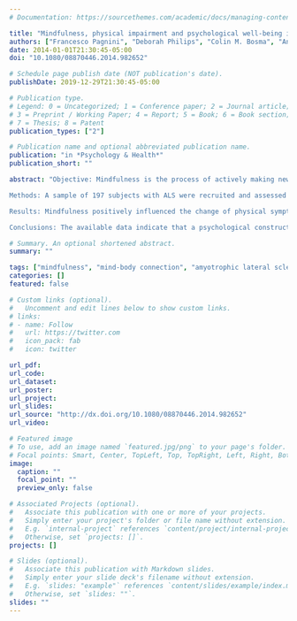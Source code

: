```yaml
---
# Documentation: https://sourcethemes.com/academic/docs/managing-content/

title: "Mindfulness, physical impairment and psychological well-being in people with amyotrophic lateral sclerosis"
authors: ["Francesco Pagnini", "Deborah Philips", "Colin M. Bosma", "Andrew Reece", "Ellen Langer"]
date: 2014-01-01T21:30:45-05:00
doi: "10.1080/08870446.2014.982652"

# Schedule page publish date (NOT publication's date).
publishDate: 2019-12-29T21:30:45-05:00

# Publication type.
# Legend: 0 = Uncategorized; 1 = Conference paper; 2 = Journal article;
# 3 = Preprint / Working Paper; 4 = Report; 5 = Book; 6 = Book section;
# 7 = Thesis; 8 = Patent
publication_types: ["2"]

# Publication name and optional abbreviated publication name.
publication: "in *Psychology & Health*"
publication_short: ""

abstract: "Objective: Mindfulness is the process of actively making new distinctions, rather than relying on habitual or automatic categorizations from the past. Mindfulness has been positively associated with physical well-being, better recovery rates from disease or infections, pain reduction and overall quality of life (QOL). Amyotrophic lateral sclerosis (ALS) is a rare, progressive and fatal neurodegenerative disease, clinically characterized by progressively increasing weakness leading to death, usually within five years. There is presently no cure for ALS, and it is considered one of the most genetically and biologically driven illnesses. Thus far, the aims of psychological studies on ALS have focused on understanding patient – and, to a lesser extent, caregiver – QOL and psychological well-being. No previous study has investigated the influence of psychological factors on ALS.

Methods: A sample of 197 subjects with ALS were recruited and assessed online twice, with a duration of four months between the two assessments. Assessments included measurements of trait mindfulness, physical impairment, QOL, anxiety and depression. The influence of mindfulness as predictor of changes in physical impairments was evaluated with a mixed-effects model.

Results: Mindfulness positively influenced the change of physical symptoms. Subjects with higher mindfulness experienced a slower progression of the disease after four months. Moreover, mindfulness at first assessment predicted higher QOL and psychological well-being.

Conclusions: The available data indicate that a psychological construct – mindfulness – can attenuate the progress of a disease that is believed to be almost solely biologically driven. The potential implications of these results extend well beyond ALS."

# Summary. An optional shortened abstract.
summary: ""

tags: ["mindfulness", "mind-body connection", "amyotrophic lateral sclerosis"]
categories: []
featured: false

# Custom links (optional).
#   Uncomment and edit lines below to show custom links.
# links:
# - name: Follow
#   url: https://twitter.com
#   icon_pack: fab
#   icon: twitter

url_pdf:
url_code:
url_dataset:
url_poster:
url_project:
url_slides:
url_source: "http://dx.doi.org/10.1080/08870446.2014.982652"
url_video:

# Featured image
# To use, add an image named `featured.jpg/png` to your page's folder.
# Focal points: Smart, Center, TopLeft, Top, TopRight, Left, Right, BottomLeft, Bottom, BottomRight.
image:
  caption: ""
  focal_point: ""
  preview_only: false

# Associated Projects (optional).
#   Associate this publication with one or more of your projects.
#   Simply enter your project's folder or file name without extension.
#   E.g. `internal-project` references `content/project/internal-project/index.md`.
#   Otherwise, set `projects: []`.
projects: []

# Slides (optional).
#   Associate this publication with Markdown slides.
#   Simply enter your slide deck's filename without extension.
#   E.g. `slides: "example"` references `content/slides/example/index.md`.
#   Otherwise, set `slides: ""`.
slides: ""
---
```

